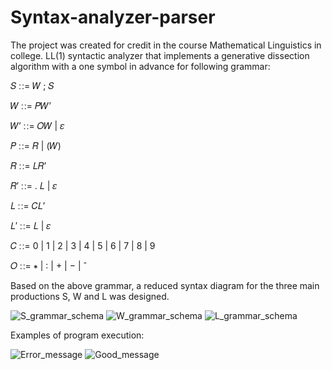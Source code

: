 # Syntax-analyzer-parser
The project was created for credit in the course Mathematical Linguistics in college.
LL(1) syntactic analyzer that implements a generative dissection algorithm with a one symbol in advance for following grammar:

𝑆 ∷= 𝑊 ; 𝑆

𝑊 ∷= 𝑃𝑊’

𝑊’ ∷= 𝑂𝑊 | 𝜀

𝑃 ∷= 𝑅 | (𝑊)

𝑅 ∷= 𝐿𝑅’

𝑅′ ∷= . 𝐿 | 𝜀

𝐿 ∷= 𝐶𝐿’

𝐿′ ∷= 𝐿 | 𝜀

𝐶 ∷= 0 | 1 | 2 | 3 | 4 | 5 | 6 | 7 | 8 | 9

𝑂 ∷= ∗ | ∶ | + | − | ˆ

Based on the above grammar, a reduced syntax diagram for the three main productions S, W and L was designed.

![S_grammar_schema](https://user-images.githubusercontent.com/75490317/189102847-92bae67a-55e2-4bcb-80bb-a6a6a4f76d28.png)
![W_grammar_schema](https://user-images.githubusercontent.com/75490317/189102867-d50db454-e970-414d-8ec9-d2012832ff73.png)
![L_grammar_schema](https://user-images.githubusercontent.com/75490317/189102887-3bd4b8ab-970c-4f44-b3cf-1282e3476476.png)

Examples of program execution:

![Error_message](https://user-images.githubusercontent.com/75490317/189174663-14b35b98-a275-44d3-9ed9-a65054856fa2.png)
![Good_message](https://user-images.githubusercontent.com/75490317/189174677-eea09509-1b79-4596-b021-10ca7e7b6410.png)
